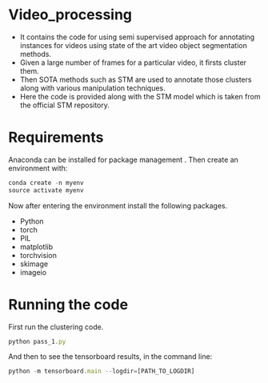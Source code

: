# Video_processing
* It contains the code for using semi supervised approach for annotating instances for videos using state of the art video object segmentation methods.
* Given a large number of frames for a particular video, it firsts cluster them.
* Then SOTA methods such as STM are used to annotate those clusters along with various manipulation techniques.
* Here the code is provided along with the STM model which is taken from the official STM repository.

# Requirements
Anaconda can be installed for package management .
Then create an environment with:
```javascript
conda create -n myenv
source activate myenv
```
Now after entering the environment install the following packages. 

* Python
* torch
* PIL
* matplotlib
* torchvision
* skimage
* imageio

# Running the code
First run the clustering code.
```javascript
python pass_1.py

```
And then to see the tensorboard results, in the  command line:
```javascript
python -m tensorboard.main --logdir=[PATH_TO_LOGDIR]
```


